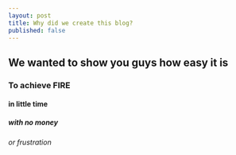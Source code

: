 ```yaml
---
layout: post
title: Why did we create this blog?
published: false
---
```


## We wanted to show you guys how easy it is

### To achieve FIRE

#### in little time

##### with no money

###### or frustration